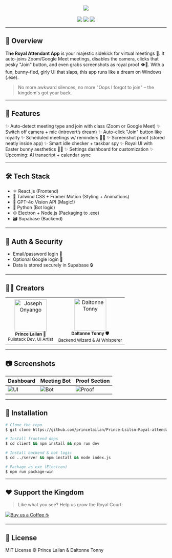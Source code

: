 <!-- Royal Attendant App README | Styled by Prince Lailan 👑 and Daltonne Tonny 🛡️ -->

<h1 align="center">
  <img src="https://readme-typing-svg.herokuapp.com/?lines=Welcome+to+the+Royal+Attendant!;Built+with+💖+by+Prince+Lailan+%26+Daltonne+Tonny;&center=true&size=30">
</h1>

<p align="center">
  <img src="https://img.shields.io/badge/MERN%20Stack-💻🛠️-blueviolet"/>
  <img src="https://img.shields.io/badge/GPT-4+Vision-🧠✨-pink"/>
  <img src="https://img.shields.io/badge/AutoZoomBot-AI%20Powered-green"/>
</p>

---

## 🧠 Overview

**The Royal Attendant App** is your majestic sidekick for virtual meetings 👑. It auto-joins Zoom/Google Meet meetings, disables the camera, clicks that pesky "Join" button, and even grabs screenshots as royal proof 👁️📸. With a fun, bunny-fied, girly UI that slaps, this app runs like a dream on Windows (.exe).

> No more awkward silences, no more "Oops I forgot to join" – the kingdom's got your back.

---

## 🚀 Features

✨ Auto-detect meeting type and join with class (Zoom or Google Meet)
✨ Switch off camera + mic (introvert’s dream)
✨ Auto-click "Join" button like royalty
✨ Scheduled meetings w/ reminders 👑⏰
✨ Screenshot proof (stored neatly inside app)
✨ Smart idle checker + taskbar spy
✨ Royal UI with Easter bunny aesthetics 🐇🎀
✨ Settings dashboard for customization
✨ Upcoming: AI transcript + calendar sync

---

## 🛠️ Tech Stack

* ⚛️ React.js (Frontend)
* 🎨 Tailwind CSS + Framer Motion (Styling + Animations)
* 🧠 GPT-4o Vision API (Magic!)
* 🐍 Python (Bot logic)
* ⚙️ Electron + Node.js (Packaging to .exe)
* 🗃️ Supabase (Backend)

---

## 🔐 Auth & Security

* Email/password login 🔐
* Optional Google login 🚪
* Data is stored securely in Supabase 🔒

---

## 🧑‍💻 Creators

<table>
  <tr>
    <td align="center">
      <img src="https://avatars.githubusercontent.com/u/105164568?v=4" width="100px;" alt="Joseph Onyango"/><br />
      <sub><b>Prince Lailan 👑</b></sub><br/>
      <sub>Fullstack Dev, UI Artist</sub>
    </td>
    <td align="center">
      <img src="https://avatars.githubusercontent.com/u/163888738?v=4" width="100px;" alt="Daltonne Tonny"/><br />
      <sub><b>Daltonne Tonny 🛡️</b></sub><br/>
      <sub>Backend Wizard & AI Whisperer</sub>
    </td>
  </tr>
</table>

---

## 📷 Screenshots

| Dashboard                     | Meeting Bot                 | Proof Section                           |
| ----------------------------- | --------------------------- | --------------------------------------- |
| ![UI](./assets/dashboard.png) | ![Bot](./assets/bot-ui.png) | ![Proof](./assets/screenshots-view.png) |

---

## 💾 Installation

```bash
# Clone the repo
$ git clone https://github.com/princelailan/Prince-Lsilsn-Royal-attendant-App.git

# Install frontend deps
$ cd client && npm install && npm run dev

# Install backend & bot logic
$ cd ../server && npm install && node index.js

# Package as exe (Electron)
$ npm run package-win
```

---

## ❤️ Support the Kingdom

> Like what you see? Help us grow the Royal Court:

[![Buy us a Coffee ☕](https://img.shields.io/badge/Buy%20me%20a%20Coffee-Prince%20%26%20Daltonne-yellow?style=for-the-badge\&logo=buy-me-a-coffee\&logoColor=white)](https://buymeacoffee.com/princelailan)

---

## 📜 License

MIT License © Prince Lailan & Daltonne Tonny
